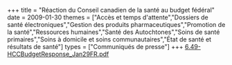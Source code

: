 +++
title = "Réaction du Conseil canadien de la santé au budget fédéral"
date = 2009-01-30
themes = ["Accès et temps d'attente","Dossiers de santé électroniques","Gestion des produits pharmaceutiques","Promotion de la santé","Ressources humaines","Santé des Autochtones","Soins de santé primaires","Soins à domicile et soins communautaires","État de santé et résultats de santé"]
types = ["Communiqués de presse"]
+++
[6.49-HCCBudgetResponse\_Jan29FR.pdf](/files/6.49-HCCBudgetResponse_Jan29FR.pdf)
